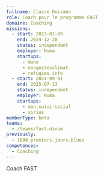 ```yaml
---
fullname: Claire Duizabo
role: Coach pour le programme FAST
domaine: Coaching
missions:
  - start: 2023-01-09
    end: 2024-12-28
    status: independent
    employer: Numa
    startups:
      - mano
      - nosgestesclimat
      - refugies.info
  - start: 2024-09-01
    end: 2025-07-13
    status: independent
    employer: Numa
    startups:
      - mon-suivi-social
      - sirius
memberType: beta
teams:
  - /teams/fast-dinum
previously:
  - 1000.premiers.jours.blues
competences:
  - Coaching
---
```

Coach FAST